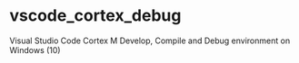 # vscode_cortex_debug
Visual Studio Code Cortex M Develop, Compile and Debug environment on Windows (10)
